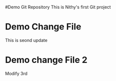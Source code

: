#Demo Git Repository
This is Nithy's first Git project

# Demo Change File
This is seond update

# Demo change File 2

Modify 3rd